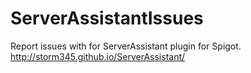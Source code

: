 # ServerAssistantIssues
Report issues with for ServerAssistant plugin for Spigot. http://storm345.github.io/ServerAssistant/
